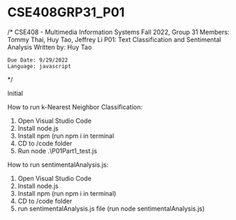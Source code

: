 # CSE408GRP31_P01

/*
    CSE408 - Multimedia Information Systems
    Fall 2022, Group 31
    Members: Tommy Thai, Huy Tao, Jeffrey Li
    P01: Text Classification and Sentimental Analysis
    Written by: Huy Tao

    Due Date: 9/29/2022
    Language: javascript
*/

Initial

How to run k-Nearest Neighbor Classification:
1. Open Visual Studio Code
2. Install node.js
3. Install npm (run npm i in terminal
4. CD to /code folder
5. Run node .\P01Part1_test.js 

How to run sentimentalAnalysis.js:
1. Open Visual Studio Code
2. Install node.js
3. Install npm (run npm i in terminal)
4. CD to /code folder
5. run sentimentalAnalysis.js file (run node sentimentalAnalysis.js)

